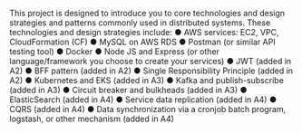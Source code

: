 This project is designed to introduce you to core technologies and design strategies and patterns commonly used in
distributed systems. These technologies and design strategies include:
● AWS services: EC2, VPC, CloudFormation (CF)
● MySQL on AWS RDS
● Postman (or similar API testing tool)
● Docker
● Node JS and Express (or other language/framework you choose to create your services)
● JWT (added in A2)
● BFF pattern (added in A2)
● Single Responsibility Principle (added in A2)
● Kubernetes and EKS (added in A3)
● Kafka and publish-subscribe (added in A3)
● Circuit breaker and bulkheads (added in A3)
● ElasticSearch (added in A4)
● Service data replication (added in A4)
● CQRS (added in A4)
● Data synchronization via a cronjob batch program, logstash, or other mechanism (added in A4)
